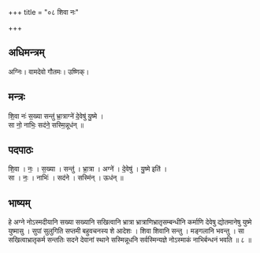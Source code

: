 +++
title = "०८ शिवा नः"

+++
## अधिमन्त्रम्
अग्निः। वामदेवो गौतमः। उष्णिक्।

## मन्त्रः
शि॒वा नः॑ स॒ख्या सन्तु॑ भ्रा॒त्राग्ने॑ दे॒वेषु॑ यु॒ष्मे ।  
सा नो॒ नाभिः॒ सद॑ने॒ सस्मि॒न्नूध॑न् ॥

## पदपाठः
शि॒वा । नः॒ । स॒ख्या । सन्तु॑ । भ्रा॒त्रा । अग्ने॑ । दे॒वेषु॑ । यु॒ष्मे इति॑ ।  
सा । नः॒ । नाभिः॑ । सद॑ने । सस्मि॑न् । ऊध॑न् ॥

## भाष्यम्
हे अग्ने नोऽस्मदीयानि सख्या सख्यानि सखित्वानि भ्रात्रा भ्रात्राणिभ्रातृसम्बन्धीनि कर्माणि देवेषु द्योतमानेषु युष्मे युष्मासु । सुपां सुलुगिति सप्तमी बहुवचनस्य शे आदेशः । शिवा शिवानि सन्तु । मङ्गलानि भवन्तु । सा सखित्वाभ्रातृकर्म सन्ततिः सदने देवानां स्थाने सस्मिन्नूधनि सर्वस्मिन्यज्ञे नोऽस्माकं नाभिर्बन्धनं भवति ॥ ८ ॥